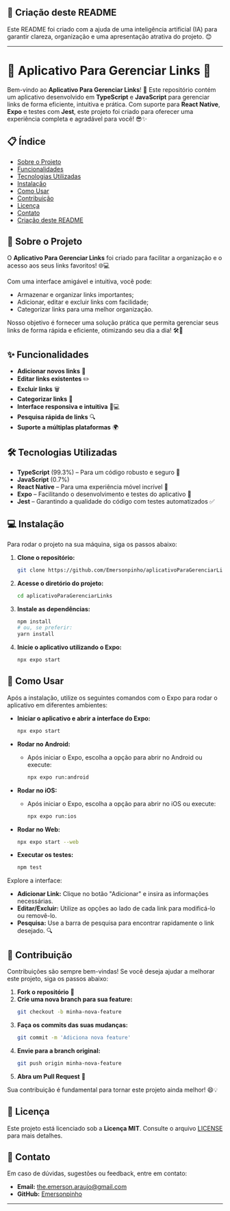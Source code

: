 ## 🤖 Criação deste README

Este README foi criado com a ajuda de uma inteligência artificial (IA) para garantir clareza, organização e uma apresentação atrativa do projeto. 😊

---

# 📎 Aplicativo Para Gerenciar Links 🚀

Bem-vindo ao **Aplicativo Para Gerenciar Links**! 🎉 Este repositório contém um aplicativo desenvolvido em **TypeScript** e **JavaScript** para gerenciar links de forma eficiente, intuitiva e prática. Com suporte para **React Native**, **Expo** e testes com **Jest**, este projeto foi criado para oferecer uma experiência completa e agradável para você! 😎✨

## 📋 Índice

- [Sobre o Projeto](#sobre-o-projeto)
- [Funcionalidades](#funcionalidades)
- [Tecnologias Utilizadas](#tecnologias-utilizadas)
- [Instalação](#instalação)
- [Como Usar](#como-usar)
- [Contribuição](#contribuição)
- [Licença](#licença)
- [Contato](#contato)
- [Criação deste README](#cria%C3%A7%C3%A3o-deste-readme)

## 📖 Sobre o Projeto

O **Aplicativo Para Gerenciar Links** foi criado para facilitar a organização e o acesso aos seus links favoritos! 🌐💻

Com uma interface amigável e intuitiva, você pode:
- Armazenar e organizar links importantes;
- Adicionar, editar e excluir links com facilidade;
- Categorizar links para uma melhor organização.

Nosso objetivo é fornecer uma solução prática que permita gerenciar seus links de forma rápida e eficiente, otimizando seu dia a dia! 🛠️🚀

## ✨ Funcionalidades

- **Adicionar novos links** 🔗
- **Editar links existentes** ✏️
- **Excluir links** 🗑️
- **Categorizar links** 📂
- **Interface responsiva e intuitiva** 📱💻
- **Pesquisa rápida de links** 🔍
- **Suporte a múltiplas plataformas** 🌍

## 🛠 Tecnologias Utilizadas

- **TypeScript** (99.3%) – Para um código robusto e seguro 🔐
- **JavaScript** (0.7%)
- **React Native** – Para uma experiência móvel incrível 📲
- **Expo** – Facilitando o desenvolvimento e testes do aplicativo 🚀
- **Jest** – Garantindo a qualidade do código com testes automatizados ✅

## 💻 Instalação

Para rodar o projeto na sua máquina, siga os passos abaixo:

1. **Clone o repositório:**

   ```bash
   git clone https://github.com/Emersonpinho/aplicativoParaGerenciarLinks.git
   ```

2. **Acesse o diretório do projeto:**

   ```bash
   cd aplicativoParaGerenciarLinks
   ```

3. **Instale as dependências:**

   ```bash
   npm install
   # ou, se preferir:
   yarn install
   ```

4. **Inicie o aplicativo utilizando o Expo:**

   ```bash
   npx expo start
   ```

## 🚀 Como Usar

Após a instalação, utilize os seguintes comandos com o Expo para rodar o aplicativo em diferentes ambientes:

- **Iniciar o aplicativo e abrir a interface do Expo:**
  ```bash
  npx expo start
  ```
  
- **Rodar no Android:**
  - Após iniciar o Expo, escolha a opção para abrir no Android ou execute:
    ```bash
    npx expo run:android
    ```
  
- **Rodar no iOS:**
  - Após iniciar o Expo, escolha a opção para abrir no iOS ou execute:
    ```bash
    npx expo run:ios
    ```
  
- **Rodar no Web:**
  ```bash
  npx expo start --web
  ```

- **Executar os testes:**
  ```bash
  npm test
  ```

Explore a interface:
- **Adicionar Link:** Clique no botão "Adicionar" e insira as informações necessárias.
- **Editar/Excluir:** Utilize as opções ao lado de cada link para modificá-lo ou removê-lo.
- **Pesquisa:** Use a barra de pesquisa para encontrar rapidamente o link desejado. 🔍

## 🤝 Contribuição

Contribuições são sempre bem-vindas! Se você deseja ajudar a melhorar este projeto, siga os passos abaixo:

1. **Fork o repositório** 🌟
2. **Crie uma nova branch para sua feature:**
   ```bash
   git checkout -b minha-nova-feature
   ```
3. **Faça os commits das suas mudanças:**
   ```bash
   git commit -m 'Adiciona nova feature'
   ```
4. **Envie para a branch original:**
   ```bash
   git push origin minha-nova-feature
   ```
5. **Abra um Pull Request** 🚀

Sua contribuição é fundamental para tornar este projeto ainda melhor! 😄💡

## 📜 Licença

Este projeto está licenciado sob a **Licença MIT**. Consulte o arquivo [LICENSE](LICENSE) para mais detalhes.

## 📧 Contato

Em caso de dúvidas, sugestões ou feedback, entre em contato:

- **Email:** [the.emerson.araujo@gmail.com](mailto:the.emerson.araujo@gmail.com)
- **GitHub:** [Emersonpinho](https://github.com/Emersonpinho)


---
